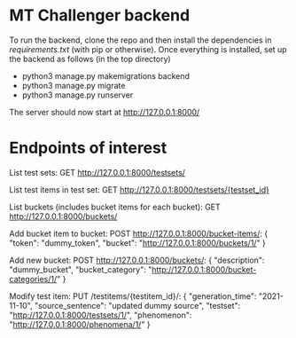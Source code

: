 # MT Challenger backend

To run the backend, clone the repo and then  install the dependencies in _requirements.txt_ (with pip or otherwise). Once everything is installed, set up the backend as follows (in the top directory)
- python3 manage.py makemigrations backend
- python3 manage.py migrate
- python3 manage.py runserver

The server should now start at http://127.0.0.1:8000/

# Endpoints of interest
List test sets: GET http://127.0.0.1:8000/testsets/

List test items in test set: GET http://127.0.0.1:8000/testsets/{testset_id}

List buckets (includes bucket items for each bucket): GET http://127.0.0.1:8000/buckets/

Add bucket item to bucket: POST http://127.0.0.1:8000/bucket-items/:
  {
    "token": "dummy_token",
    "bucket": "http://127.0.0.1:8000/buckets/1/"
  }
 
Add new bucket: POST http://127.0.0.1:8000/buckets/:
  {
    "description": "dummy_bucket",
    "bucket_category": "http://127.0.0.1:8000/bucket-categories/1/"
}

Modify test item: PUT /testitems/{testitem_id}/:
  {
    "generation_time": "2021-11-10",
    "source_sentence": "updated dummy source",
    "testset": "http://127.0.0.1:8000/testsets/1/",
    "phenomenon": "http://127.0.0.1:8000/phenomena/1/"
  }
